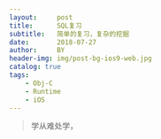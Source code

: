 ```yaml
---
layout:     post
title:      SQL复习
subtitle:   简单的复习，复杂的挖掘
date:       2018-07-27
author:     BY
header-img: img/post-bg-ios9-web.jpg
catalog: true
tags:
    - Obj-C
    - Runtime
    - iOS
--- 
```

>学从难处学，